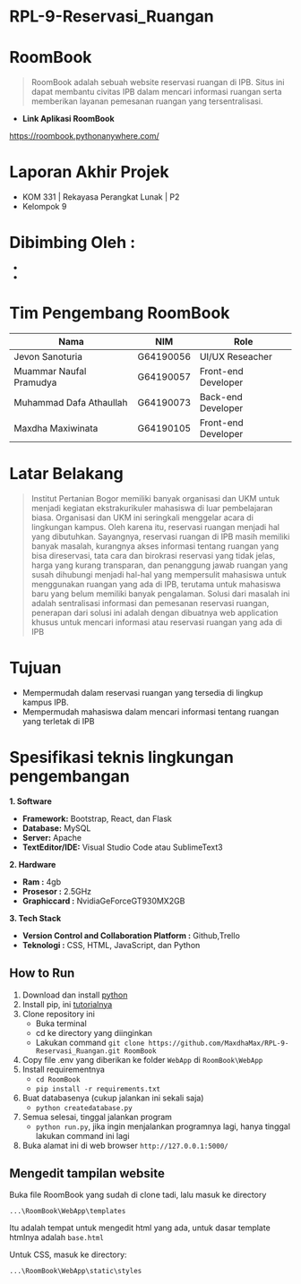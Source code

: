 # RPL-9-Reservasi_Ruangan

# **RoomBook**
> RoomBook adalah sebuah website reservasi ruangan di IPB. Situs ini dapat membantu civitas IPB dalam mencari informasi ruangan serta memberikan layanan pemesanan ruangan yang tersentralisasi.

* **Link Aplikasi RoomBook**

https://roombook.pythonanywhere.com/

# **Laporan Akhir Projek**
* KOM 331 | Rekayasa Perangkat Lunak | P2
* Kelompok 9

# **Dibimbing Oleh :**
* 
* 

# **Tim Pengembang RoomBook**
| Nama | NIM | Role |
| ---- | --- | ---- |
| Jevon Sanoturia | G64190056 | UI/UX Reseacher |
| Muammar Naufal Pramudya | G64190057 | Front-end Developer |
| Muhammad Dafa Athaullah | G64190073 | Back-end Developer |
| Maxdha Maxiwinata | G64190105 | Front-end Developer |

# **Latar Belakang**
> Institut Pertanian Bogor memiliki banyak organisasi dan UKM untuk menjadi kegiatan ekstrakurikuler mahasiswa di luar pembelajaran biasa. Organisasi dan UKM ini seringkali menggelar acara di lingkungan kampus. Oleh karena itu, reservasi ruangan menjadi hal yang dibutuhkan. Sayangnya, reservasi ruangan di IPB masih memiliki banyak masalah, kurangnya akses informasi tentang ruangan yang bisa direservasi, tata cara dan birokrasi reservasi yang tidak jelas, harga yang kurang transparan, dan penanggung jawab ruangan yang susah dihubungi menjadi hal-hal yang mempersulit mahasiswa untuk menggunakan ruangan yang ada di IPB, terutama untuk mahasiswa baru yang belum memiliki banyak pengalaman. Solusi dari masalah ini adalah sentralisasi informasi dan pemesanan reservasi ruangan, penerapan dari solusi ini adalah dengan dibuatnya ​web application khusus untuk mencari informasi atau reservasi ruangan yang ada di IPB

# **Tujuan**
* Mempermudah dalam reservasi ruangan yang tersedia di lingkup kampus IPB.
* Mempermudah mahasiswa dalam mencari informasi tentang ruangan yang terletak di IPB

# **Spesifikasi teknis lingkungan pengembangan**
**1. Software**
* **Framework:** Bootstrap, React, dan Flask
* **Database:** MySQL
* **Server:** Apache
* **TextEditor/IDE:** Visual Studio Code atau SublimeText3

**2. Hardware**
* **Ram :** 4gb
* **Prosesor :** 2.5GHz
* **Graphiccard :** NvidiaGeForceGT930MX2GB

**3. Tech Stack**
* **Version Control and Collaboration Platform :** Github,Trello
* **Teknologi :** CSS, HTML, JavaScript, dan Python

## How to Run
1. Download dan install [python](https://www.python.org/downloads/)
2. Install pip, ini [tutorialnya](https://www.liquidweb.com/kb/install-pip-windows/)
3. Clone repository ini
   - Buka terminal
   - cd ke directory yang diinginkan
   - Lakukan command `git clone https://github.com/MaxdhaMax/RPL-9-Reservasi_Ruangan.git RoomBook`
4. Copy file .env yang diberikan ke folder `WebApp` di `RoomBook\WebApp`
5. Install requirementnya
   - `cd RoomBook`
   - `pip install -r requirements.txt`
6. Buat databasenya (cukup jalankan ini sekali saja)
   - `python createdatabase.py`
7. Semua selesai, tinggal jalankan program
   - `python run.py`, jika ingin menjalankan programnya lagi, hanya tinggal lakukan command ini lagi
8. Buka alamat ini di web browser `http://127.0.0.1:5000/`

## Mengedit tampilan website
Buka file RoomBook yang sudah di clone tadi, lalu masuk ke directory
```
...\RoomBook\WebApp\templates
```
Itu adalah tempat untuk mengedit html yang ada, untuk dasar template htmlnya adalah `base.html`

Untuk CSS, masuk ke directory:
```
...\RoomBook\WebApp\static\styles
```

